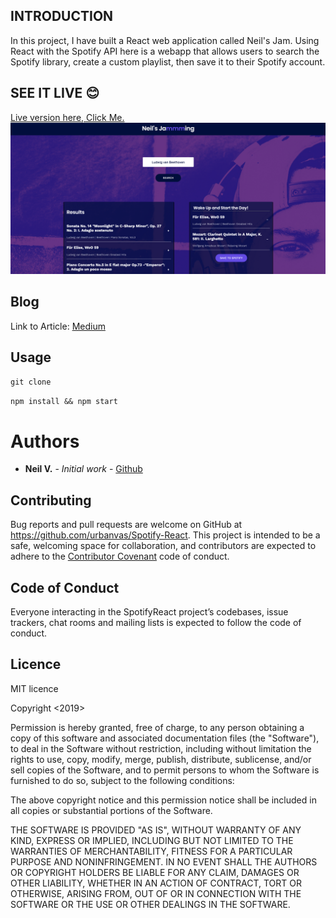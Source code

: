 ## INTRODUCTION

In this project, I have built a React web application called Neil's Jam. Using React with the Spotify API here is a webapp that allows users to search the Spotify library, create a custom playlist, then save it to their Spotify account.


## SEE IT LIVE :blush:

[Live version here, Click Me.](http://neilsreactplaylist.surge.sh/)
![Homepage](app.png)

## Blog

Link to Article:
[Medium](https://medium.com/@neilvseejoor/going-to-class-an-introduction-to-javascript-classes-781bdc2f0bf7)

## Usage

`git clone`

`npm install && npm start`

# Authors
* **Neil V.** - *Initial work* - [Github](https://github.com/urbanvas)

## Contributing

Bug reports and pull requests are welcome on GitHub at https://github.com/urbanvas/Spotify-React. This project is intended to be a safe, welcoming space for collaboration, and contributors are expected to adhere to the [Contributor Covenant](http://contributor-covenant.org) code of conduct.

## Code of Conduct

Everyone interacting in the SpotifyReact project’s codebases, issue trackers, chat rooms and mailing lists is expected to follow the code of conduct.

## Licence 

MIT licence

Copyright <2019> <Neil>

Permission is hereby granted, free of charge, to any person obtaining a copy of this software and associated documentation files (the "Software"), to deal in the Software without restriction, including without limitation the rights to use, copy, modify, merge, publish, distribute, sublicense, and/or sell copies of the Software, and to permit persons to whom the Software is furnished to do so, subject to the following conditions:

The above copyright notice and this permission notice shall be included in all copies or substantial portions of the Software.

THE SOFTWARE IS PROVIDED "AS IS", WITHOUT WARRANTY OF ANY KIND, EXPRESS OR IMPLIED, INCLUDING BUT NOT LIMITED TO THE WARRANTIES OF MERCHANTABILITY, FITNESS FOR A PARTICULAR PURPOSE AND NONINFRINGEMENT. IN NO EVENT SHALL THE AUTHORS OR COPYRIGHT HOLDERS BE LIABLE FOR ANY CLAIM, DAMAGES OR OTHER LIABILITY, WHETHER IN AN ACTION OF CONTRACT, TORT OR OTHERWISE, ARISING FROM, OUT OF OR IN CONNECTION WITH THE SOFTWARE OR THE USE OR OTHER DEALINGS IN THE SOFTWARE.

